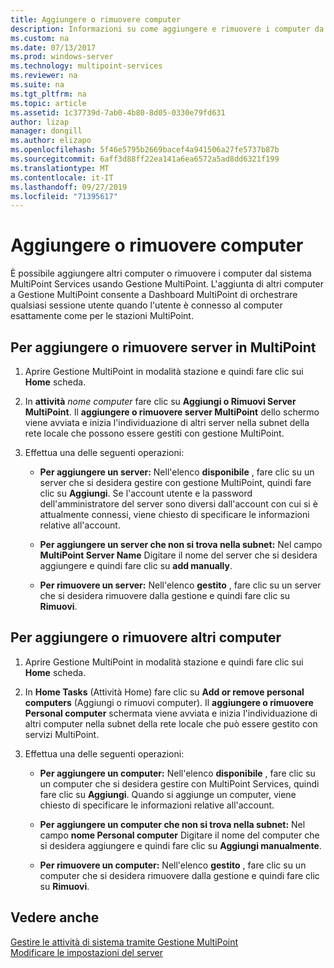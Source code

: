 ```yaml
---
title: Aggiungere o rimuovere computer
description: Informazioni su come aggiungere e rimuovere i computer da MultiPoint Services.
ms.custom: na
ms.date: 07/13/2017
ms.prod: windows-server
ms.technology: multipoint-services
ms.reviewer: na
ms.suite: na
ms.tgt_pltfrm: na
ms.topic: article
ms.assetid: 1c37739d-7ab0-4b80-8d05-0330e79fd631
author: lizap
manager: dongill
ms.author: elizapo
ms.openlocfilehash: 5f46e5795b2669bacef4a941506a27fe5737b87b
ms.sourcegitcommit: 6aff3d88ff22ea141a6ea6572a5ad8dd6321f199
ms.translationtype: MT
ms.contentlocale: it-IT
ms.lasthandoff: 09/27/2019
ms.locfileid: "71395617"
---
```

# <a name="add-or-remove-computers"></a>Aggiungere o rimuovere computer
È possibile aggiungere altri computer o rimuovere i computer dal sistema MultiPoint Services usando Gestione MultiPoint. L'aggiunta di altri computer a Gestione MultiPoint consente a Dashboard MultiPoint di orchestrare qualsiasi sessione utente quando l'utente è connesso al computer esattamente come per le stazioni MultiPoint.  
  
## <a name="to-add-or-remove-servers-in-multipoint"></a>Per aggiungere o rimuovere server in MultiPoint  
  
1.  Aprire Gestione MultiPoint in modalità stazione e quindi fare clic sui **Home** scheda.  
  
2.  In **attività** *nome computer* fare clic su **Aggiungi o Rimuovi Server MultiPoint**. Il **aggiungere o rimuovere server MultiPoint** dello schermo viene avviata e inizia l'individuazione di altri server nella subnet della rete locale che possono essere gestiti con gestione MultiPoint.  
  
3.  Effettua una delle seguenti operazioni:  
  
    -   **Per aggiungere un server:** Nell'elenco **disponibile** , fare clic su un server che si desidera gestire con gestione MultiPoint, quindi fare clic su **Aggiungi**. Se l'account utente e la password dell'amministratore del server sono diversi dall'account con cui si è attualmente connessi, viene chiesto di specificare le informazioni relative all'account.  
  
    -   **Per aggiungere un server che non si trova nella subnet:** Nel campo **MultiPoint Server Name** Digitare il nome del server che si desidera aggiungere e quindi fare clic su **add manually**.  
  
    -   **Per rimuovere un server:** Nell'elenco **gestito** , fare clic su un server che si desidera rimuovere dalla gestione e quindi fare clic su **Rimuovi**.  
  
## <a name="to-add-or-remove-other-computers"></a>Per aggiungere o rimuovere altri computer  
  
1.  Aprire Gestione MultiPoint in modalità stazione e quindi fare clic sui **Home** scheda.  
  
2.  In **Home Tasks** (Attività Home) fare clic su **Add or remove personal computers** (Aggiungi o rimuovi computer). Il **aggiungere o rimuovere Personal computer** schermata viene avviata e inizia l'individuazione di altri computer nella subnet della rete locale che può essere gestito con servizi MultiPoint.  
  
3.  Effettua una delle seguenti operazioni:  
  
    -   **Per aggiungere un computer:** Nell'elenco **disponibile** , fare clic su un computer che si desidera gestire con MultiPoint Services, quindi fare clic su **Aggiungi**. Quando si aggiunge un computer, viene chiesto di specificare le informazioni relative all'account.  
  
    -   **Per aggiungere un computer che non si trova nella subnet:** Nel campo **nome Personal computer** Digitare il nome del computer che si desidera aggiungere e quindi fare clic su **Aggiungi manualmente**.  
  
    -   **Per rimuovere un computer:** Nell'elenco **gestito** , fare clic su un computer che si desidera rimuovere dalla gestione e quindi fare clic su **Rimuovi**.  
  
## <a name="see-also"></a>Vedere anche  
[Gestire le attività di sistema tramite Gestione MultiPoint](Manage-System-Tasks-Using-MultiPoint-Manager.md)  
[Modificare le impostazioni del server](Edit-Server-Settings.md)